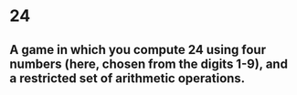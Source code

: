 # 24

## A game in which you compute 24 using four numbers (here, chosen from the digits 1-9), and a restricted set of arithmetic operations.
